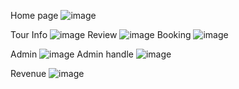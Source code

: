 Home page
![image](https://github.com/vukiman1/VinTourApp/assets/74492726/6419c944-fb2f-44d6-9f11-0d87cad66050)

Tour Info
![image](https://github.com/vukiman1/VinTourApp/assets/74492726/5483960b-4316-46fe-8887-ec7859b6af1a)
Review
![image](https://github.com/vukiman1/VinTourApp/assets/74492726/6e6d0c36-8723-4ac5-be19-d2b97c0b1633)
Booking
![image](https://github.com/vukiman1/VinTourApp/assets/74492726/43ca312b-9504-4748-9274-1d1eeb9d8a56)

Admin
![image](https://github.com/vukiman1/VinTourApp/assets/74492726/9f8bbe11-f31b-4068-a8e4-db89a7cae43f)
Admin handle
![image](https://github.com/vukiman1/VinTourApp/assets/74492726/6b697abc-be7c-406e-a3d5-fe623b8c6dd7)

Revenue
![image](https://github.com/vukiman1/VinTourApp/assets/74492726/b03dc941-9513-478a-8bc4-41c0a52cd116)
